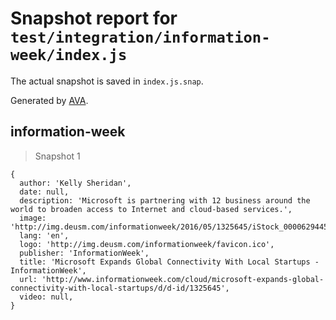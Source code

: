 # Snapshot report for `test/integration/information-week/index.js`

The actual snapshot is saved in `index.js.snap`.

Generated by [AVA](https://avajs.dev).

## information-week

> Snapshot 1

    {
      author: 'Kelly Sheridan',
      date: null,
      description: 'Microsoft is partnering with 12 business around the world to broaden access to Internet and cloud-based services.',
      image: 'http://img.deusm.com/informationweek/2016/05/1325645/iStock_000062944592_Small.jpg',
      lang: 'en',
      logo: 'http://img.deusm.com/informationweek/favicon.ico',
      publisher: 'InformationWeek',
      title: 'Microsoft Expands Global Connectivity With Local Startups - InformationWeek',
      url: 'http://www.informationweek.com/cloud/microsoft-expands-global-connectivity-with-local-startups/d/d-id/1325645',
      video: null,
    }
